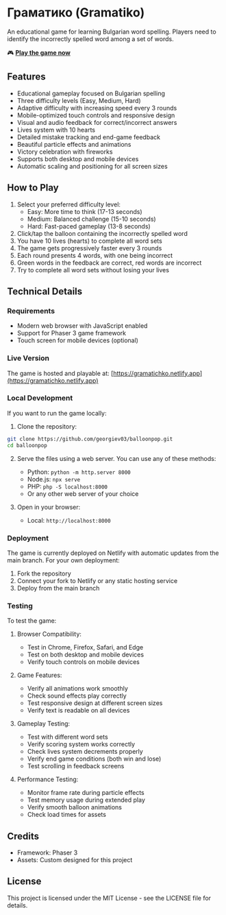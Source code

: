 # Граматико (Gramatiko)

An educational game for learning Bulgarian word spelling. Players need to identify the incorrectly spelled word among a set of words.

🎮 **[Play the game now](https://gramatiko.netlify.app)**

## Features

- Educational gameplay focused on Bulgarian spelling
- Three difficulty levels (Easy, Medium, Hard)
- Adaptive difficulty with increasing speed every 3 rounds
- Mobile-optimized touch controls and responsive design
- Visual and audio feedback for correct/incorrect answers
- Lives system with 10 hearts
- Detailed mistake tracking and end-game feedback
- Beautiful particle effects and animations
- Victory celebration with fireworks
- Supports both desktop and mobile devices
- Automatic scaling and positioning for all screen sizes

## How to Play

1. Select your preferred difficulty level:
   - Easy: More time to think (17-13 seconds)
   - Medium: Balanced challenge (15-10 seconds)
   - Hard: Fast-paced gameplay (13-8 seconds)
2. Click/tap the balloon containing the incorrectly spelled word
3. You have 10 lives (hearts) to complete all word sets
4. The game gets progressively faster every 3 rounds
5. Each round presents 4 words, with one being incorrect
6. Green words in the feedback are correct, red words are incorrect
7. Try to complete all word sets without losing your lives

## Technical Details

### Requirements

- Modern web browser with JavaScript enabled
- Support for Phaser 3 game framework
- Touch screen for mobile devices (optional)

### Live Version

The game is hosted and playable at: [https://gramatichko.netlify.app](https://gramatichko.netlify.app)

### Local Development

If you want to run the game locally:

1. Clone the repository:
```bash
git clone https://github.com/georgiev03/balloonpop.git
cd balloonpop
```

2. Serve the files using a web server. You can use any of these methods:
   - Python: `python -m http.server 8000`
   - Node.js: `npx serve`
   - PHP: `php -S localhost:8000`
   - Or any other web server of your choice

3. Open in your browser:
   - Local: `http://localhost:8000`

### Deployment

The game is currently deployed on Netlify with automatic updates from the main branch. For your own deployment:

1. Fork the repository
2. Connect your fork to Netlify or any static hosting service
3. Deploy from the main branch

### Testing

To test the game:

1. Browser Compatibility:
   - Test in Chrome, Firefox, Safari, and Edge
   - Test on both desktop and mobile devices
   - Verify touch controls on mobile devices

2. Game Features:
   - Verify all animations work smoothly
   - Check sound effects play correctly
   - Test responsive design at different screen sizes
   - Verify text is readable on all devices

3. Gameplay Testing:
   - Test with different word sets
   - Verify scoring system works correctly
   - Check lives system decrements properly
   - Verify end game conditions (both win and lose)
   - Test scrolling in feedback screens

4. Performance Testing:
   - Monitor frame rate during particle effects
   - Test memory usage during extended play
   - Verify smooth balloon animations
   - Check load times for assets

## Credits

- Framework: Phaser 3
- Assets: Custom designed for this project

## License

This project is licensed under the MIT License - see the LICENSE file for details. 